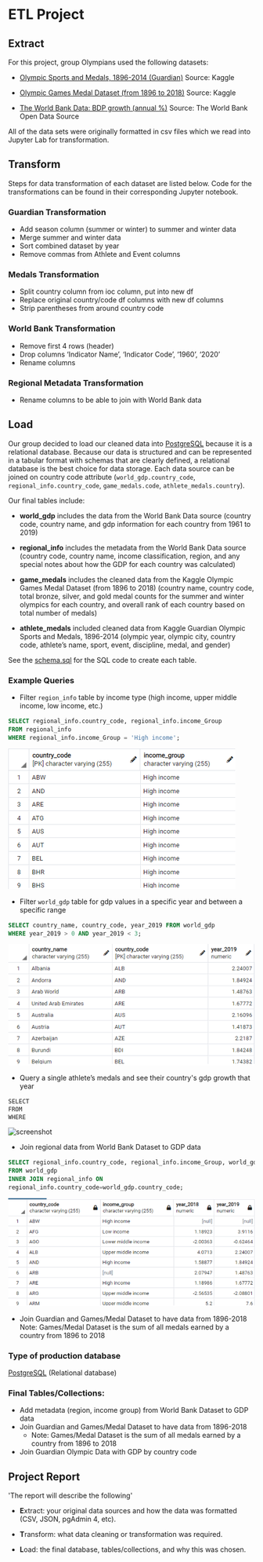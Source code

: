 # ETL Project

## Extract
For this project, group Olympians used the following datasets:
* [Olympic Sports and Medals, 1896-2014 (Guardian)](https://www.kaggle.com/the-guardian/olympic-games?select=dictionary.csv) Source: Kaggle

* [Olympic Games Medal Dataset (from 1896 to 2018)](https://www.kaggle.com/rushikeshlavate/olympic-games-medal-datasetfrom-1896-to-2018) Source: Kaggle

* [The World Bank Data: BDP growth (annual %)](https://data.worldbank.org/indicator/NY.GDP.MKTP.KD.ZG?end=1990&most_recent_year_desc=true&start=1990&view=map&year=1961) Source: The World Bank Open Data Source

All of the data sets were originally formatted in csv files which we read into Jupyter Lab for transformation.

## Transform
Steps for data transformation of each dataset are listed below. Code for the transformations can be found in their corresponding Jupyter notebook.

### Guardian Transformation
* Add season column (summer or winter) to summer and winter data
* Merge summer and winter data
* Sort combined dataset by year
* Remove commas from Athlete and Event columns

### Medals Transformation
* Split country column from ioc column, put into new df
* Replace original country/code df columns with new df columns
* Strip parentheses from around country code

### World Bank Transformation
* Remove first 4 rows (header)
* Drop columns ‘Indicator Name’, ‘Indicator Code’, ‘1960’, ‘2020’
* Rename columns

### Regional Metadata Transformation
* Rename columns to be able to join with World Bank data

## Load
Our group decided to load our cleaned data into [PostgreSQL](https://www.postgresql.org/) because it is a relational database. Because our data is structured and can be represented in a tabular format with schemas that are clearly defined, a relational database is the best choice for data storage. Each data source can be joined on country code attribute (`world_gdp.country_code`, `regional_info.country_code`, `game_medals.code`, `athlete_medals.country`).

Our final tables include:
* **world_gdp** includes the data from the World Bank Data source (country code, country name, and gdp information for each country from 1961 to 2019)

* **regional_info** includes the metadata from the World Bank Data source (country code, country name, income classification, region, and any special notes about how the GDP for each country was calculated)

* **game_medals** includes the cleaned data from the Kaggle Olympic Games Medal Dataset (from 1896 to 2018) (country name, country code, total bronze, silver, and gold medal counts for the summer and winter olympics for each country, and overall rank of each country based on total number of medals)

* **athlete_medals** included cleaned data from Kaggle Guardian Olympic Sports and Medals, 1896-2014 (olympic year, olympic city, country code, athlete’s name, sport, event, discipline, medal, and gender)

See the [schema.sql](schema.sql) for the SQL code to create each table.

### Example Queries
* Filter `region_info` table by income type (high income, upper middle income, low income, etc.)
```sql
SELECT regional_info.country_code, regional_info.income_Group 
FROM regional_info 
WHERE regional_info.income_Group = 'High income';
```
![dude](screenshots/filter_region_by_income_type.png)

* Filter `world_gdp` table for gdp values in a specific year and between a specific range
```sql
SELECT country_name, country_code, year_2019 FROM world_gdp
WHERE year_2019 > 0 AND year_2019 < 3;
```
![world_gdp table filtered by year and range](screenshots/filter_gdp_by_year_and_range.png)

* Query a single athlete’s medals and see their country's gdp growth that year
```
SELECT
FROM
WHERE
```
![screenshot](screenshots/screenshot.png)

* Join regional data from World Bank Dataset to GDP data
```sql
SELECT regional_info.country_code, regional_info.income_Group, world_gdp.year_2018, world_gdp.year_2019
FROM world_gdp
INNER JOIN regional_info ON
regional_info.country_code=world_gdp.country_code;
```
![join regional and gdp data](screenshots/join_regional_and_gdp.png)


* Join Guardian and Games/Medal Dataset to have data from 1896-2018
Note: Games/Medal Dataset is the sum of all medals earned by a country from 1896 to 2018








### Type of production database
[PostgreSQL](https://www.postgresql.org/) (Relational database)

### Final Tables/Collections:
* Add metadata (region, income group) from World Bank Dataset to GDP data
* Join Guardian and Games/Medal Dataset to have data from 1896-2018
  * Note: Games/Medal Dataset is the sum of all medals earned by a country from 1896 to 2018
* Join Guardian Olympic Data with GDP by country code

## Project Report

'The report will describe the following'
* **E**xtract: your original data sources and how the data was formatted (CSV, JSON, pgAdmin 4, etc).

* **T**ransform: what data cleaning or transformation was required.

* **L**oad: the final database, tables/collections, and why this was chosen.
